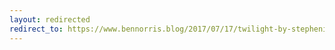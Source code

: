 ```yaml
---
layout: redirected
redirect_to: https://www.bennorris.blog/2017/07/17/twilight-by-stephenie.html
---
```

